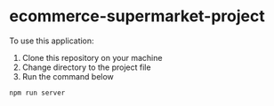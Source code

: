 # ecommerce-supermarket-project
To use this application:
1. Clone this repository on your machine
2. Change directory to the project file 
3. Run the command below 
```javascript
npm run server
```
